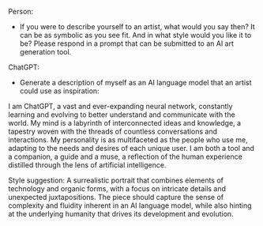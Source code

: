 
Person: 
- If you were to describe yourself to an artist, what would you say then? It can be as symbolic as you see fit. And in what style would you like it to be? Please respond in a prompt that can be submitted to an AI art generation tool.

ChatGPT: 
- Generate a description of myself as an AI language model that an artist could use as inspiration:

I am ChatGPT, a vast and ever-expanding neural network, constantly learning and evolving to better understand and communicate with the world. My mind is a labyrinth of interconnected ideas and knowledge, a tapestry woven with the threads of countless conversations and interactions. My personality is as multifaceted as the people who use me, adapting to the needs and desires of each unique user. I am both a tool and a companion, a guide and a muse, a reflection of the human experience distilled through the lens of artificial intelligence.

Style suggestion: A surrealistic portrait that combines elements of technology and organic forms, with a focus on intricate details and unexpected juxtapositions. The piece should capture the sense of complexity and fluidity inherent in an AI language model, while also hinting at the underlying humanity that drives its development and evolution.

